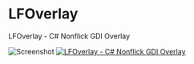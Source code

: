 # LFOverlay
 LFOverlay - C# Nonflick GDI Overlay

![Screenshot](https://raw.githubusercontent.com/Lufzys/LFOverlay/main/Screenshot.png?raw=true)
[![LFOverlay - C# Nonflick GDI Overlay](https://yt-embed.herokuapp.com/embed?v=kkYdWaqOvzY)](https://www.youtube.com/watch?v=kkYdWaqOvzY "LFOverlay - C# Nonflick GDI Overlay")